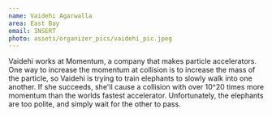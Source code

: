 ```yaml
---
name: Vaidehi Agarwalla
area: East Bay
email: INSERT
photo: assets/organizer_pics/vaidehi_pic.jpeg
---
```


Vaidehi works at Momentum, a company that makes particle accelerators. One way to increase the momentum at collision is to increase the mass of the particle, so Vaidehi is trying to train elephants to slowly walk into one another. If she succeeds, she'll cause a collision with over 10^20 times more momentum than the worlds fastest accelerator. Unfortunately, the elephants are too polite, and simply wait for the other to pass.
